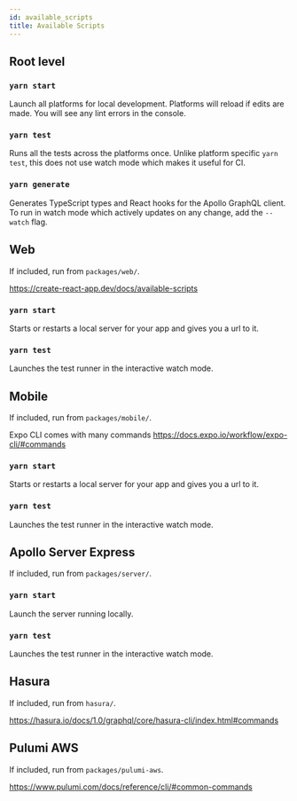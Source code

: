 ```yaml
---
id: available_scripts
title: Available Scripts
---
```


## Root level

### `yarn start`

Launch all platforms for local development. Platforms will reload if edits are made. You will see any lint errors in the console.

### `yarn test`

Runs all the tests across the platforms once. Unlike platform specific `yarn test`, this does not use watch mode which makes it useful for CI.

### `yarn generate`

Generates TypeScript types and React hooks for the Apollo GraphQL client. To run in watch mode which actively updates on any change, add the `--watch` flag.

## Web

If included, run from `packages/web/`.

https://create-react-app.dev/docs/available-scripts

### `yarn start`

Starts or restarts a local server for your app and gives you a url to it.

### `yarn test`

Launches the test runner in the interactive watch mode.

## Mobile

If included, run from `packages/mobile/`.

Expo CLI comes with many commands https://docs.expo.io/workflow/expo-cli/#commands

### `yarn start`

Starts or restarts a local server for your app and gives you a url to it.

### `yarn test`

Launches the test runner in the interactive watch mode.

## Apollo Server Express

If included, run from `packages/server/`.

### `yarn start`

Launch the server running locally.

### `yarn test`

Launches the test runner in the interactive watch mode.

## Hasura

If included, run from `hasura/`.

https://hasura.io/docs/1.0/graphql/core/hasura-cli/index.html#commands

## Pulumi AWS

If included, run from `packages/pulumi-aws`.

https://www.pulumi.com/docs/reference/cli/#common-commands
